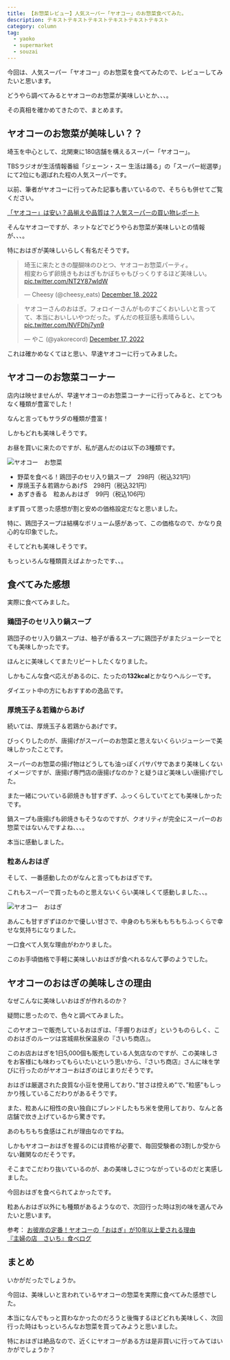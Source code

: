 ```yaml
---
title: 【お惣菜レビュー】人気スーパー「ヤオコー」のお惣菜食べてみた。
description: テキストテキストテキストテキストテキストテキスト
category: column
tag:
  - yaoko
  - supermarket
  - souzai
---
```


今回は、人気スーパー「ヤオコー」のお惣菜を食べてみたので、レビューしてみたいと思います。

どうやら調べてみるとヤオコーのお惣菜が美味しいとか、、、。

その真相を確かめてきたので、まとめます。

## ヤオコーのお惣菜が美味しい？？

埼玉を中心として、北関東に180店舗を構えるスーパー「ヤオコー」。

TBSラジオが生活情報番組「ジェーン・スー 生活は踊る」の「スーパー総選挙」にて2位にも選ばれた程の人気スーパーです。

以前、筆者がヤオコーに行ってみた記事も書いているので、そちらも併せてご覧ください。

<div class="link_card">

[「ヤオコー」は安い？品揃えや品質は？人気スーパーの買い物レポート](https://www.kaimononosuke.com/article/876691)

</div>

そんなヤオコーですが、ネットなどでどうやらお惣菜が美味しいとの情報が、、、。

特におはぎが美味しいらしく有名だそうです。

<div class="flex_wrap">
<div>
<blockquote class="twitter-tweet"><p lang="ja" dir="ltr">埼玉に来たときの醍醐味のひとつ、ヤオコーお惣菜パーティ。<br>相変わらず卵焼きもおはぎもかぼちゃもびっくりするほど美味しい。 <a href="https://t.co/NT2Y87wIdW">pic.twitter.com/NT2Y87wIdW</a></p>&mdash; Cheesy (@cheesy_eats) <a href="https://twitter.com/cheesy_eats/status/1604372037442863105?ref_src=twsrc%5Etfw">December 18, 2022</a></blockquote> <script async src="https://platform.twitter.com/widgets.js" charset="utf-8"></script>
</div>
<div>
<blockquote class="twitter-tweet"><p lang="ja" dir="ltr">ヤオコーさんのおはぎ。フォロイーさんがものすごくおいしいと言ってて、本当においしいやつだった。ずんだの枝豆感も素晴らしい。 <a href="https://t.co/NVFDhj7yn9">pic.twitter.com/NVFDhj7yn9</a></p>&mdash; やこ (@yakorecord) <a href="https://twitter.com/yakorecord/status/1603986078121472001?ref_src=twsrc%5Etfw">December 17, 2022</a></blockquote> <script async src="https://platform.twitter.com/widgets.js" charset="utf-8"></script>
</div>
</div>

これは確かめなくてはと思い、早速ヤオコーに行ってみました。

## ヤオコーのお惣菜コーナー

店内は映せませんが、早速ヤオコーのお惣菜コーナーに行ってみると、とてつもなく種類が豊富でした！

なんと言ってもサラダの種類が豊富！

しかもどれも美味しそうです。

お昼を買いに来たのですが、私が選んだのは以下の3種類です。

<div class="row">
<img src="/image/IMG_9254.png" alt="ヤオコー　お惣菜">
</div>

- 野菜を食べる！鶏団子のセリ入り鍋スープ　298円（税込321円）
- 厚焼玉子＆若鶏からあげS　298円（税込321円）
- あずき香る　粒あんおはぎ　99円（税込106円）

まず買って思った感想が割と安めの価格設定だなと思いました。

特に、鶏団子スープは結構なボリューム感があって、この価格なので、かなり良心的な印象でした。

そしてどれも美味しそうです。

もっといろんな種類買えばよかったです、、。

## 食べてみた感想

実際に食べてみました。

### 鶏団子のセリ入り鍋スープ

鶏団子のセリ入り鍋スープは、柚子が香るスープに鶏団子がまたジューシーでとても美味しかったです。

ほんとに美味しくてまたリピートしたくなりました。

しかもこんな食べ応えがあるのに、たったの<strong class="text-large text-red">132kcal</strong>とかなりヘルシーです。

ダイエット中の方にもおすすめの逸品です。

### 厚焼玉子＆若鶏からあげ

続いては、厚焼玉子＆若鶏からあげです。

びっくりしたのが、唐揚げがスーパーのお惣菜と思えないくらいジューシーで美味しかったことです。

スーパーのお惣菜の揚げ物はどうしても油っぽくパサパサであまり美味しくないイメージですが、唐揚げ専門店の唐揚げなのか？と疑うほど美味しい唐揚げでした。

また一緒についている卵焼きも甘すぎず、ふっくらしていてとても美味しかったです。

鍋スープも唐揚げも卵焼きもそうなのですが、クオリティが完全にスーパーのお惣菜ではないんですよね、、、。

本当に感動しました。

### 粒あんおはぎ

そして、一番感動したのがなんと言ってもおはぎです。

これもスーパーで買ったものと思えないくらい美味しくて感動しました、、。

<div class="row">
<img src="/image/IMG_9255.jpg" alt="ヤオコー　おはぎ">
</div>

あんこも甘すぎずほのかで優しい甘さで、中身のもち米ももちもちふっくらで幸せな気持ちになりました。

一口食べて人気な理由がわかりました。

このお手頃価格で手軽に美味しいおはぎが食べれるなんて夢のようでした。

## ヤオコーのおはぎの美味しさの理由

なぜこんなに美味しいおはぎが作れるのか？

疑問に思ったので、色々と調べてみました。

このヤオコーで販売しているおはぎは、「手握りおはぎ」というものらしく、このおはぎのルーツは宮城県秋保温泉の『さいち商店』。

このお店おはぎを1日5,000個も販売している人気店なのですが、この美味しさをお客様にも味わってもらいたいという思いから、『さいち商店』さんに味を学びに行ったのがヤオコーおはぎのはじまりだそうです。

おはぎは厳選された良質な小豆を使用しており、”甘さは控えめ”で、”粒感”もしっかり残しているこだわりがあるそうです。

また、粒あんに相性の良い独自にブレンドしたもち米を使用しており、なんと各店舗で炊き上げているから驚きです。

あのもちもち食感はこれが理由なのですね。

しかもヤオコーおはぎを握るのには資格が必要で、毎回受験者の3割しか受からない難関なのだそうです。

そこまでこだわり抜いているのが、あの美味しさにつながっているのだと実感しました。

今回おはぎを食べられてよかったです。

粒あんおはぎ以外にも種類があるようなので、次回行った時は別の味を選んでみたいと思います。

参考：
[お彼岸の定番！ヤオコーの「おはぎ」が10年以上愛される理由](https://www.yaoko-net.com/story/2016_09/141600090018151.html)<br />
[『主婦の店　さいち』食べログ](https://tabelog.com/miyagi/A0401/A040105/4002202/)

## まとめ

いかがだったでしょうか。

今回は、美味しいと言われているヤオコーの惣菜を実際に食べてみた感想でした。

本当になんでもっと買わなかったのだろうと後悔するほどどれも美味しく、次回行った時はもっといろんなお惣菜を買ってみようと思いました。

特におはぎは絶品なので、近くにヤオコーがある方は是非買いに行ってみてはいかがでしょうか？
